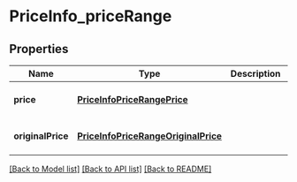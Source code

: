 # PriceInfo_priceRange

## Properties
Name | Type | Description | Notes
------------ | ------------- | ------------- | -------------
**price** | [**PriceInfoPriceRangePrice**](PriceInfoPriceRangePrice.md) |  | [optional] [default to null]
**originalPrice** | [**PriceInfoPriceRangeOriginalPrice**](PriceInfoPriceRangeOriginalPrice.md) |  | [optional] [default to null]

[[Back to Model list]](../README.md#documentation-for-models) [[Back to API list]](../README.md#documentation-for-api-endpoints) [[Back to README]](../README.md)


